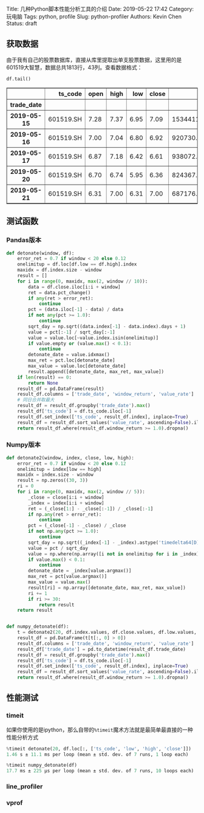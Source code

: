 Title: 几种Python脚本性能分析工具的介绍
Date: 2019-05-22 17:42
Category: 玩电脑
Tags: python, profile
Slug: python-profiler
Authors: Kevin Chen
Status: draft





## 获取数据

由于我有自己的股票数据库，直接从库里提取出单支股票数据，这里用的是601519大智慧，数据总共1813行，43列。查看数据格式：

`df.tail()`

<table border="1" class="dataframe">
  <thead>
    <tr style="text-align: right;">
      <th></th>
      <th>ts_code</th>
      <th>open</th>
      <th>high</th>
      <th>low</th>
      <th>close</th>
      <th>vol</th>
      <th>amount</th>
      <th>turnover_rate</th>
      <th>turnover_rate_f</th>
      <th>pe_ttm</th>
      <th>pb</th>
      <th>ps_ttm</th>
      <th>total_share</th>
      <th>float_share</th>
      <th>free_share</th>
      <th>total_mv</th>
      <th>circ_mv</th>
      <th>MA1</th>
      <th>MA2</th>
      <th>MA3</th>
      <th>DIFFC1</th>
      <th>DIFFC2</th>
      <th>DIFFC3</th>
      <th>DIFF12</th>
      <th>DIFF23</th>
      <th>SLOPE2</th>
      <th>SLOPE3</th>
      <th>ret</th>
      <th>DIF</th>
      <th>DEA</th>
      <th>MACD</th>
      <th>vma2</th>
      <th>volrate1</th>
      <th>position</th>
      <th>upshadow</th>
      <th>downshadow</th>
      <th>entity</th>
      <th>vchuge</th>
      <th>vcextreme</th>
      <th>vrmean</th>
      <th>ret_std</th>
      <th>ADJ_DIFF12</th>
      <th>ADJ_DIFF23</th>
    </tr>
    <tr>
      <th>trade_date</th>
      <th></th>
      <th></th>
      <th></th>
      <th></th>
      <th></th>
      <th></th>
      <th></th>
      <th></th>
      <th></th>
      <th></th>
      <th></th>
      <th></th>
      <th></th>
      <th></th>
      <th></th>
      <th></th>
      <th></th>
      <th></th>
      <th></th>
      <th></th>
      <th></th>
      <th></th>
      <th></th>
      <th></th>
      <th></th>
      <th></th>
      <th></th>
      <th></th>
      <th></th>
      <th></th>
      <th></th>
      <th></th>
      <th></th>
      <th></th>
      <th></th>
      <th></th>
      <th></th>
      <th></th>
      <th></th>
      <th></th>
      <th></th>
      <th></th>
      <th></th>
    </tr>
  </thead>
  <tbody>
    <tr>
      <th>2019-05-15</th>
      <td>601519.SH</td>
      <td>7.28</td>
      <td>7.37</td>
      <td>6.95</td>
      <td>7.09</td>
      <td>1534411.60</td>
      <td>1096057.990</td>
      <td>7.7195</td>
      <td>20.5508</td>
      <td>140.6910</td>
      <td>9.8648</td>
      <td>23.4643</td>
      <td>198770.0</td>
      <td>198770.0</td>
      <td>74664.3341</td>
      <td>1409279.3</td>
      <td>1409279.3</td>
      <td>7.976602</td>
      <td>9.646350</td>
      <td>9.620733</td>
      <td>-11.115037</td>
      <td>-26.500699</td>
      <td>-26.304988</td>
      <td>-17.309634</td>
      <td>0.266276</td>
      <td>-1.236415</td>
      <td>0.446042</td>
      <td>2.604920</td>
      <td>-0.128341</td>
      <td>-0.094126</td>
      <td>-0.136857</td>
      <td>727309.1935</td>
      <td>2.109710</td>
      <td>37.359551</td>
      <td>3.949224</td>
      <td>4.748201</td>
      <td>-2.609890</td>
      <td>0.0</td>
      <td>0.0</td>
      <td>1.391803</td>
      <td>7.345512</td>
      <td>-2.356491</td>
      <td>0.036250</td>
    </tr>
    <tr>
      <th>2019-05-16</th>
      <td>601519.SH</td>
      <td>7.00</td>
      <td>7.04</td>
      <td>6.80</td>
      <td>6.92</td>
      <td>920730.10</td>
      <td>634875.573</td>
      <td>4.6321</td>
      <td>12.3316</td>
      <td>137.3176</td>
      <td>9.6283</td>
      <td>22.9017</td>
      <td>198770.0</td>
      <td>198770.0</td>
      <td>74664.3341</td>
      <td>1375488.4</td>
      <td>1375488.4</td>
      <td>7.713686</td>
      <td>9.536999</td>
      <td>9.656366</td>
      <td>-10.289319</td>
      <td>-27.440485</td>
      <td>-28.337433</td>
      <td>-19.118309</td>
      <td>-1.236155</td>
      <td>-1.133606</td>
      <td>0.370385</td>
      <td>-2.397743</td>
      <td>-0.126630</td>
      <td>-0.100627</td>
      <td>-0.104013</td>
      <td>742112.9675</td>
      <td>1.240687</td>
      <td>35.767790</td>
      <td>-0.571429</td>
      <td>1.764706</td>
      <td>1.156069</td>
      <td>0.0</td>
      <td>0.0</td>
      <td>1.366581</td>
      <td>6.909756</td>
      <td>-2.766857</td>
      <td>-0.178900</td>
    </tr>
    <tr>
      <th>2019-05-17</th>
      <td>601519.SH</td>
      <td>6.87</td>
      <td>7.18</td>
      <td>6.42</td>
      <td>6.61</td>
      <td>938072.30</td>
      <td>641530.728</td>
      <td>4.7194</td>
      <td>12.5639</td>
      <td>131.1661</td>
      <td>9.1970</td>
      <td>21.8758</td>
      <td>198770.0</td>
      <td>198770.0</td>
      <td>74664.3341</td>
      <td>1313869.7</td>
      <td>1313869.7</td>
      <td>7.456458</td>
      <td>9.429382</td>
      <td>9.680729</td>
      <td>-11.352015</td>
      <td>-29.899964</td>
      <td>-31.720015</td>
      <td>-20.923147</td>
      <td>-2.596364</td>
      <td>-1.128416</td>
      <td>0.252293</td>
      <td>-4.479769</td>
      <td>-0.128100</td>
      <td>-0.106122</td>
      <td>-0.087913</td>
      <td>759415.6275</td>
      <td>1.235255</td>
      <td>32.865169</td>
      <td>-4.512373</td>
      <td>2.959502</td>
      <td>3.933434</td>
      <td>0.0</td>
      <td>0.0</td>
      <td>1.243143</td>
      <td>6.405541</td>
      <td>-3.266414</td>
      <td>-0.405331</td>
    </tr>
    <tr>
      <th>2019-05-20</th>
      <td>601519.SH</td>
      <td>6.70</td>
      <td>6.74</td>
      <td>5.95</td>
      <td>6.36</td>
      <td>824367.64</td>
      <td>514372.878</td>
      <td>4.1473</td>
      <td>11.0410</td>
      <td>126.2052</td>
      <td>8.8491</td>
      <td>21.0484</td>
      <td>198770.0</td>
      <td>198770.0</td>
      <td>74664.3341</td>
      <td>1264177.2</td>
      <td>1264177.2</td>
      <td>7.198229</td>
      <td>9.326603</td>
      <td>9.691819</td>
      <td>-11.644935</td>
      <td>-31.807966</td>
      <td>-34.377643</td>
      <td>-22.820458</td>
      <td>-3.768294</td>
      <td>-1.089987</td>
      <td>0.114560</td>
      <td>-3.782148</td>
      <td>-0.131423</td>
      <td>-0.111182</td>
      <td>-0.080964</td>
      <td>773292.9800</td>
      <td>1.066048</td>
      <td>30.524345</td>
      <td>-0.597015</td>
      <td>6.890756</td>
      <td>5.345912</td>
      <td>0.0</td>
      <td>0.0</td>
      <td>1.243143</td>
      <td>5.760118</td>
      <td>-3.961804</td>
      <td>-0.654204</td>
    </tr>
    <tr>
      <th>2019-05-21</th>
      <td>601519.SH</td>
      <td>6.31</td>
      <td>7.00</td>
      <td>6.31</td>
      <td>7.00</td>
      <td>687176.52</td>
      <td>461821.481</td>
      <td>3.4571</td>
      <td>9.2035</td>
      <td>138.9051</td>
      <td>9.7396</td>
      <td>23.1665</td>
      <td>198770.0</td>
      <td>198770.0</td>
      <td>74664.3341</td>
      <td>1391390.0</td>
      <td>1391390.0</td>
      <td>7.001422</td>
      <td>9.241095</td>
      <td>9.696182</td>
      <td>-0.020314</td>
      <td>-24.251404</td>
      <td>-27.806637</td>
      <td>-24.236014</td>
      <td>-4.693463</td>
      <td>-0.916810</td>
      <td>0.045020</td>
      <td>10.062893</td>
      <td>-0.123773</td>
      <td>-0.113700</td>
      <td>-0.040290</td>
      <td>781475.7515</td>
      <td>0.879332</td>
      <td>36.516854</td>
      <td>0.000000</td>
      <td>0.000000</td>
      <td>10.935024</td>
      <td>0.0</td>
      <td>0.0</td>
      <td>1.197808</td>
      <td>6.736810</td>
      <td>-3.597550</td>
      <td>-0.696689</td>
    </tr>
  </tbody>
</table>



## 测试函数

### Pandas版本

```python
def detonate(window, df):
    error_ret = 0.7 if window < 20 else 0.12
    onelimitup = df.loc[df.low == df.high].index
    maxidx = df.index.size - window
    result = []
    for i in range(0, maxidx, max(2, window // 10)):
        data = df.close.iloc[i:i + window]
        ret = data.pct_change()
        if any(ret > error_ret):
            continue
        pct = (data.iloc[-1] - data) / data
        if not any(pct >= 1.0):
            continue
        sqrt_day = np.sqrt((data.index[-1] - data.index).days + 1)
        value = pct[:-1] / sqrt_day[:-1]
        value = value.loc[~value.index.isin(onelimitup)]
        if value.empty or (value.max() < 0.1):
            continue
        detonate_date = value.idxmax()
        max_ret = pct.loc[detonate_date]
        max_value = value.loc[detonate_date]
        result.append([detonate_date, max_ret, max_value])
    if len(result) == 0:
        return None
    result_df = pd.DataFrame(result)
    result_df.columns = ['trade_date', 'window_return', 'value_rate']
    # 同日合并取最大
    result_df = result_df.groupby('trade_date').max()
    result_df['ts_code'] = df.ts_code.iloc[-1]
    result_df.set_index(['ts_code', result_df.index], inplace=True)
    result_df = result_df.sort_values('value_rate', ascending=False).iloc[:10]
    return result_df.where(result_df.window_return >= 1.0).dropna()
```



### Numpy版本

```python
def detonate2(window, index, close, low, high):
    error_ret = 0.7 if window < 20 else 0.12
    onelimitup = index[low == high]
    maxidx = index.size - window
    result = np.zeros((30, 3))
    ri = 0
    for i in range(0, maxidx, max(2, window // 5)):
        _close = close[i:i + window]
        _index = index[i:i + window]
        ret = (_close[1:] - _close[:-1]) / _close[:-1]
        if np.any(ret > error_ret):
            continue
        pct = (_close[-1] - _close) / _close
        if not np.any(pct >= 1.0):
            continue
        sqrt_day = np.sqrt((_index[-1] - _index).astype('timedelta64[D]').astype(int) + 1)
        value = pct / sqrt_day
        value = np.where(np.array([i not in onelimitup for i in _index]), value, 0)
        if value.max() < 0.1:
            continue
        detonate_date = _index[value.argmax()]
        max_ret = pct[value.argmax()]
        max_value = value.max()
        result[ri] = np.array([detonate_date, max_ret, max_value])
        ri += 1
        if ri >= 30:
            return result
    return result


def numpy_detonate(df):
    t = detonate2(20, df.index.values, df.close.values, df.low.values, df.high.values)
    result_df = pd.DataFrame(t[t[:, 0] > 0])
    result_df.columns = ['trade_date', 'window_return', 'value_rate']
    result_df['trade_date'] = pd.to_datetime(result_df.trade_date)
    result_df = result_df.groupby('trade_date').max()
    result_df['ts_code'] = df.ts_code.iloc[-1]
    result_df.set_index(['ts_code', result_df.index], inplace=True)
    result_df = result_df.sort_values('value_rate', ascending=False).iloc[:10]
    return result_df.where(result_df.window_return >= 1.0).dropna()
```



## 性能测试

### timeit

如果你使用的是ipython，那么自带的`%timeit`魔术方法就是最简单最直接的一种性能分析方式

```python
%timeit detonate(20, df.loc[:, ['ts_code', 'low', 'high', 'close']])
1.46 s ± 11.1 ms per loop (mean ± std. dev. of 7 runs, 1 loop each)

%timeit numpy_detonate(df)
17.7 ms ± 225 µs per loop (mean ± std. dev. of 7 runs, 10 loops each)
```



### line_profiler



### vprof